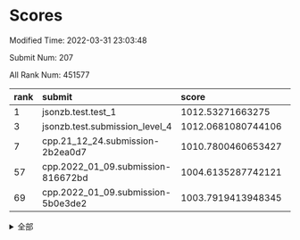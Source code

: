 # Scores

Modified Time: 2022-03-31 23:03:48

Submit Num: 207

All Rank Num: 451577

| rank |               submit               |       score        |       sigma        | pk_num |
| :--- | :--------------------------------- | :----------------- | :----------------- | :----- |
| 1    | jsonzb.test.test_1                 | 1012.53271663275   | 0.8003056932759375 | 8728   |
| 3    | jsonzb.test.submission_level_4     | 1012.0681080744106 | 0.8187632392487806 | 8723   |
| 7    | cpp.21_12_24.submission-2b2ea0d7   | 1010.7800460653427 | 0.7824458072326685 | 8732   |
| 57   | cpp.2022_01_09.submission-816672bd | 1004.6135287742121 | 0.7067675052533889 | 8725   |
| 69   | cpp.2022_01_09.submission-5b0e3de2 | 1003.7919413948345 | 0.7079995291680367 | 8725   |


<details>
<summary>全部</summary>

| rank |                 submit                 |       score        |       sigma        | pk_num |
| :--- | :------------------------------------- | :----------------- | :----------------- | :----- |
| 1    | jsonzb.test.test_1                     | 1012.53271663275   | 0.8003056932759375 | 8728   |
| 2    | gobigger.level_3.submission_level_3_19 | 1012.0967996033615 | 0.7853380230986035 | 8728   |
| 3    | jsonzb.test.submission_level_4         | 1012.0681080744106 | 0.8187632392487806 | 8723   |
| 4    | gobigger.level_3.submission_level_3_37 | 1011.3443356907015 | 0.7756349379785765 | 8725   |
| 5    | gobigger.level_3.submission_level_3_26 | 1011.1904288055049 | 0.7551926271303545 | 8724   |
| 6    | gobigger.level_3.submission_level_3_0  | 1010.8266056715273 | 0.7758491671421749 | 8731   |
| 7    | cpp.21_12_24.submission-2b2ea0d7       | 1010.7800460653427 | 0.7824458072326685 | 8732   |
| 8    | gobigger.level_3.submission_level_3_10 | 1010.7350013823686 | 0.7752311681022032 | 8724   |
| 9    | gobigger.level_3.submission_level_3_43 | 1010.7095074374514 | 0.7611599853881942 | 8721   |
| 10   | gobigger.level_3.submission_level_3_8  | 1010.6585578845201 | 0.750860110925547  | 8728   |
| 11   | gobigger.level_3.submission_level_3_17 | 1010.6452799659872 | 0.7801313468193918 | 8726   |
| 12   | gobigger.level_3.submission_level_3_2  | 1010.6247290894928 | 0.7384259306408987 | 8723   |
| 13   | gobigger.level_3.submission_level_3_16 | 1010.5897887634701 | 0.7590462614112351 | 8720   |
| 14   | gobigger.level_3.submission_level_3_31 | 1010.4286484429707 | 0.7405999396718125 | 8729   |
| 15   | gobigger.level_3.submission_level_3_18 | 1010.4265040197264 | 0.7640690266999337 | 8726   |
| 16   | gobigger.level_3.submission_level_3_30 | 1010.4201211950322 | 0.783558115172946  | 8729   |
| 17   | gobigger.level_3.submission_level_3_48 | 1010.4091801967912 | 0.7833464363283565 | 8726   |
| 18   | gobigger.level_3.submission_level_3_40 | 1010.408900789038  | 0.7590219656149739 | 8730   |
| 19   | gobigger.level_3.submission_level_3_12 | 1010.4053917131911 | 0.7622993908340069 | 8726   |
| 20   | gobigger.level_3.submission_level_3_38 | 1010.3887963413482 | 0.7681847494494172 | 8727   |
| 21   | gobigger.level_3.submission_level_3_36 | 1010.384905684192  | 0.7691484651927154 | 8728   |
| 22   | gobigger.level_3.submission_level_3_21 | 1010.352525400481  | 0.7553000631921111 | 8725   |
| 23   | gobigger.level_3.submission_level_3_25 | 1010.3397847099935 | 0.7583051214156178 | 8726   |
| 24   | gobigger.level_3.submission_level_3_1  | 1010.3377364680284 | 0.7542755215102227 | 8730   |
| 25   | gobigger.level_3.submission_level_3_27 | 1010.2032690434797 | 0.7591116306141221 | 8723   |
| 26   | gobigger.level_3.submission_level_3_22 | 1010.1992933610744 | 0.7499415832802215 | 8726   |
| 27   | gobigger.level_3.submission_level_3_13 | 1010.1094638068896 | 0.7741834069803865 | 8727   |
| 28   | gobigger.level_3.submission_level_3_46 | 1010.1086085553576 | 0.7791550192570705 | 8723   |
| 29   | gobigger.level_3.submission_level_3_23 | 1010.0453847864494 | 0.7517420146631046 | 8727   |
| 30   | gobigger.level_3.submission_level_3_41 | 1010.0324658027481 | 0.762770498308775  | 8726   |
| 31   | gobigger.level_3.submission_level_3_11 | 1010.0100568581962 | 0.756357746667034  | 8722   |
| 32   | gobigger.level_3.submission_level_3_29 | 1010.0010230692244 | 0.7719882375844872 | 8728   |
| 33   | gobigger.level_3.submission_level_3_35 | 1009.9845769960851 | 0.7475714359975103 | 8729   |
| 34   | gobigger.level_3.submission_level_3_45 | 1009.955738431177  | 0.7690639886828887 | 8724   |
| 35   | gobigger.level_3.submission_level_3_39 | 1009.9371110851183 | 0.7611349081143262 | 8724   |
| 36   | gobigger.level_3.submission_level_3_44 | 1009.9213931605773 | 0.765024215541963  | 8724   |
| 37   | gobigger.level_3.submission_level_3_9  | 1009.8605141457192 | 0.7556130507617418 | 8728   |
| 38   | gobigger.level_3.submission_level_3_42 | 1009.6675799043118 | 0.7382652823365636 | 8723   |
| 39   | gobigger.level_3.submission_level_3_3  | 1009.6151228980758 | 0.7538680328018024 | 8722   |
| 40   | gobigger.level_3.submission_level_3_7  | 1009.6090238541016 | 0.744697374751588  | 8722   |
| 41   | gobigger.level_3.submission_level_3_49 | 1009.5199723821722 | 0.7466924832777457 | 8725   |
| 42   | gobigger.level_3.submission_level_3_47 | 1009.4596565991109 | 0.7471054296078422 | 8728   |
| 43   | gobigger.level_3.submission_level_3_14 | 1009.457349755525  | 0.7549990065347923 | 8730   |
| 44   | gobigger.level_3.submission_level_3_32 | 1009.37618153598   | 0.7573779835786112 | 8731   |
| 45   | gobigger.level_3.submission_level_3_34 | 1009.341717579149  | 0.761463418297186  | 8726   |
| 46   | gobigger.level_3.submission_level_3_15 | 1009.3379671680458 | 0.7631448243989967 | 8720   |
| 47   | gobigger.level_3.submission_level_3_28 | 1009.2867153325982 | 0.7734729656045513 | 8726   |
| 48   | gobigger.level_3.submission_level_3_4  | 1009.2161331484873 | 0.7329448331374775 | 8723   |
| 49   | gobigger.level_3.submission_level_3_5  | 1008.9950108277725 | 0.745770996229286  | 8721   |
| 50   | gobigger.level_3.submission_level_3_33 | 1008.9622704588598 | 0.7495474851710003 | 8726   |
| 51   | gobigger.level_3.submission_level_3_24 | 1008.9474345544035 | 0.7365843671983436 | 8727   |
| 52   | gobigger.level_3.submission_level_3_6  | 1008.8156427895498 | 0.761776572761024  | 8724   |
| 53   | gobigger.level_3.submission_level_3_20 | 1008.4390746551217 | 0.7372659878632984 | 8727   |
| 54   | gobigger.level_1.submission_level_1_12 | 1005.1383801443081 | 0.7280309092869072 | 8725   |
| 55   | gobigger.level_1.submission_level_1_16 | 1004.8038482268221 | 0.7121366262316822 | 8726   |
| 56   | gobigger.level_1.submission_level_1_32 | 1004.7738024330419 | 0.7255936518222087 | 8721   |
| 57   | cpp.2022_01_09.submission-816672bd     | 1004.6135287742121 | 0.7067675052533889 | 8725   |
| 58   | gobigger.level_1.submission_level_1_39 | 1004.4965448433325 | 0.7219329953753273 | 8725   |
| 59   | gobigger.level_1.submission_level_1_7  | 1004.3190329529517 | 0.7130752512669284 | 8727   |
| 60   | gobigger.level_1.submission_level_1_28 | 1004.2948319201959 | 0.7364709775323653 | 8724   |
| 61   | gobigger.level_1.submission_level_1_30 | 1004.214112850379  | 0.7007518204390595 | 8724   |
| 62   | gobigger.level_1.submission_level_1_35 | 1004.2000025689338 | 0.7224541455980366 | 8724   |
| 63   | gobigger.level_1.submission_level_1_47 | 1004.1431564684843 | 0.715842822224514  | 8726   |
| 64   | gobigger.level_1.submission_level_1_21 | 1004.1104752575583 | 0.7153187162051019 | 8727   |
| 65   | gobigger.level_1.submission_level_1_4  | 1003.9658182659408 | 0.71330514709984   | 8729   |
| 66   | gobigger.level_1.submission_level_1_5  | 1003.9274489493675 | 0.7305396114127926 | 8725   |
| 67   | gobigger.level_1.submission_level_1_22 | 1003.8883968587553 | 0.7223753738983798 | 8724   |
| 68   | gobigger.level_1.submission_level_1_20 | 1003.7978821433895 | 0.7182907801657405 | 8728   |
| 69   | cpp.2022_01_09.submission-5b0e3de2     | 1003.7919413948345 | 0.7079995291680367 | 8725   |
| 70   | gobigger.level_1.submission_level_1_45 | 1003.67111373737   | 0.7204633478198191 | 8728   |
| 71   | gobigger.level_1.submission_level_1_8  | 1003.6702150512789 | 0.7191076832320553 | 8723   |
| 72   | gobigger.level_1.submission_level_1_38 | 1003.6678095661877 | 0.7243775129936132 | 8724   |
| 73   | gobigger.level_1.submission_level_1_0  | 1003.613083676903  | 0.7164103448264504 | 8725   |
| 74   | gobigger.level_1.submission_level_1_29 | 1003.5666783483583 | 0.7062194319667809 | 8728   |
| 75   | gobigger.level_1.submission_level_1_14 | 1003.523460253345  | 0.7168138738017403 | 8727   |
| 76   | gobigger.level_1.submission_level_1_43 | 1003.517842030104  | 0.7236075989206869 | 8722   |
| 77   | gobigger.level_1.submission_level_1_36 | 1003.5031612714045 | 0.7178070924813515 | 8725   |
| 78   | gobigger.level_1.submission_level_1_13 | 1003.4742774460984 | 0.7150606457073642 | 8729   |
| 79   | gobigger.level_1.submission_level_1_17 | 1003.470630379895  | 0.719399290115661  | 8723   |
| 80   | gobigger.level_1.submission_level_1_15 | 1003.449631533675  | 0.7280366454970598 | 8727   |
| 81   | gobigger.level_1.submission_level_1_19 | 1003.4228536951541 | 0.7296212829388125 | 8732   |
| 82   | gobigger.level_1.submission_level_1_27 | 1003.2981961290017 | 0.7126490091353889 | 8727   |
| 83   | gobigger.level_1.submission_level_1_18 | 1003.2677808261207 | 0.7180566479161518 | 8727   |
| 84   | gobigger.level_1.submission_level_1_44 | 1003.2654358129425 | 0.704623143389709  | 8728   |
| 85   | gobigger.level_1.submission_level_1_24 | 1003.2128395160835 | 0.7202817102137106 | 8725   |
| 86   | gobigger.level_1.submission_level_1_37 | 1003.2005472121599 | 0.7074834334167595 | 8729   |
| 87   | gobigger.level_1.submission_level_1_42 | 1003.1439363991565 | 0.7165459181299149 | 8730   |
| 88   | gobigger.level_1.submission_level_1_1  | 1003.0903111159421 | 0.7189378079133264 | 8731   |
| 89   | gobigger.level_1.submission_level_1_10 | 1003.0578355504351 | 0.7060241779406544 | 8732   |
| 90   | gobigger.level_1.submission_level_1_6  | 1003.0279829730997 | 0.7141530423604893 | 8728   |
| 91   | gobigger.level_1.submission_level_1_9  | 1002.9512343652721 | 0.7225459333063474 | 8727   |
| 92   | gobigger.level_1.submission_level_1_31 | 1002.9132890405724 | 0.7218424736607877 | 8726   |
| 93   | gobigger.level_1.submission_level_1_11 | 1002.9049875122272 | 0.7201131639598084 | 8720   |
| 94   | gobigger.level_1.submission_level_1_2  | 1002.8563094703378 | 0.7061324154940851 | 8728   |
| 95   | gobigger.level_1.submission_level_1_25 | 1002.8392576581253 | 0.7109603630510317 | 8728   |
| 96   | gobigger.level_1.submission_level_1_48 | 1002.8175462241824 | 0.7233276413329139 | 8728   |
| 97   | gobigger.level_1.submission_level_1_34 | 1002.780100429268  | 0.7165232255303016 | 8726   |
| 98   | gobigger.level_1.submission_level_1_3  | 1002.6691148701864 | 0.7265012253577459 | 8724   |
| 99   | gobigger.level_1.submission_level_1_26 | 1002.565294624807  | 0.7115667806361985 | 8726   |
| 100  | gobigger.level_1.submission_level_1_41 | 1002.3580777321807 | 0.7149505960702918 | 8727   |
| 101  | gobigger.level_1.submission_level_1_23 | 1002.2242069562357 | 0.7168892090289967 | 8729   |
| 102  | gobigger.level_1.submission_level_1_49 | 1002.2159620859403 | 0.7096862339426424 | 8727   |
| 103  | gobigger.level_1.submission_level_1_33 | 1002.106993783813  | 0.7150623339561994 | 8731   |
| 104  | gobigger.level_1.submission_level_1_40 | 1001.9629181953202 | 0.7158316777633416 | 8728   |
| 105  | gobigger.level_1.submission_level_1_46 | 1001.842660827998  | 0.7208858177539005 | 8727   |
| 106  | gobigger.random.submission_random_39   | 997.168164805816   | 0.7012605553544631 | 8724   |
| 107  | gobigger.random.submission_random_7    | 997.0427212284952  | 0.7091353437056508 | 8725   |
| 108  | gobigger.random.submission_random_21   | 997.0053454656052  | 0.6978818730725218 | 8730   |
| 109  | gobigger.random.submission_random_32   | 996.8171782735058  | 0.709646984543482  | 8730   |
| 110  | gobigger.random.submission_random_48   | 996.7567582403451  | 0.7176911121342883 | 8725   |
| 111  | gobigger.random.submission_random_33   | 996.7324994038894  | 0.7163315437603076 | 8729   |
| 112  | gobigger.random.submission_random_38   | 996.6617852256577  | 0.7098861499381109 | 8727   |
| 113  | gobigger.random.submission_random_28   | 996.5426477234596  | 0.7086393364837397 | 8727   |
| 114  | gobigger.random.submission_random_16   | 996.5387101134231  | 0.7106403918016696 | 8729   |
| 115  | gobigger.random.submission_random_8    | 996.485500338336   | 0.7074978018100933 | 8727   |
| 116  | gobigger.random.submission_random_29   | 996.4672696662818  | 0.7134820400948917 | 8729   |
| 117  | gobigger.random.submission_random_17   | 996.4587248045468  | 0.7274807082279736 | 8725   |
| 118  | gobigger.random.submission_random_47   | 996.4219233844378  | 0.7174238346600169 | 8728   |
| 119  | gobigger.random.submission_random_0    | 996.3439593006404  | 0.7185048473791168 | 8727   |
| 120  | gobigger.random.submission_random_46   | 996.3038957639156  | 0.706938906629771  | 8731   |
| 121  | gobigger.random.submission_random_2    | 996.292340026377   | 0.7138324111710274 | 8722   |
| 122  | gobigger.random.submission_random_11   | 996.2672336559997  | 0.7092240869725726 | 8721   |
| 123  | gobigger.random.submission_random_42   | 996.2269673128129  | 0.7160360896639736 | 8723   |
| 124  | gobigger.random.submission_random_44   | 996.1227311858468  | 0.7143055379742385 | 8726   |
| 125  | gobigger.random.submission_random_5    | 996.080234354625   | 0.6977746953089482 | 8727   |
| 126  | gobigger.random.submission_random_15   | 996.0211504369477  | 0.7028552245046151 | 8728   |
| 127  | gobigger.random.submission_random_30   | 996.0207502398085  | 0.7151229991161855 | 8725   |
| 128  | gobigger.random.submission_random_43   | 995.999931033055   | 0.7079522005693133 | 8727   |
| 129  | gobigger.random.submission_random_22   | 995.9692335820968  | 0.7014957121274074 | 8726   |
| 130  | gobigger.random.submission_random_14   | 995.9665135580346  | 0.7039821540502096 | 8722   |
| 131  | gobigger.random.submission_random_10   | 995.9388717591695  | 0.7042468543949545 | 8730   |
| 132  | gobigger.random.submission_random_41   | 995.9145229672018  | 0.7110654846588608 | 8725   |
| 133  | gobigger.random.submission_random_19   | 995.9062110590836  | 0.7055473069495419 | 8727   |
| 134  | gobigger.random.submission_random_35   | 995.8936355114053  | 0.7230264263026113 | 8725   |
| 135  | gobigger.random.submission_random_25   | 995.8880598803134  | 0.7129858303934841 | 8716   |
| 136  | gobigger.random.submission_random_4    | 995.867710172026   | 0.7278871554432973 | 8723   |
| 137  | gobigger.random.submission_random_34   | 995.8468904706251  | 0.6983854830403835 | 8728   |
| 138  | gobigger.random.submission_random_45   | 995.7431547260235  | 0.7166471550452103 | 8728   |
| 139  | gobigger.random.submission_random_6    | 995.6863136556817  | 0.7190103022023486 | 8726   |
| 140  | gobigger.random.submission_random_3    | 995.5460951235483  | 0.7263421404653174 | 8726   |
| 141  | gobigger.random.submission_random_37   | 995.5376449060028  | 0.7000064076818968 | 8720   |
| 142  | gobigger.random.submission_random_12   | 995.5284119162167  | 0.6970769724022817 | 8723   |
| 143  | gobigger.random.submission_random_13   | 995.4658706216002  | 0.7172711526167203 | 8727   |
| 144  | gobigger.random.submission_random_18   | 995.4543449244063  | 0.7261342329330096 | 8730   |
| 145  | gobigger.random.submission_random_23   | 995.3562142634182  | 0.7066477275686368 | 8723   |
| 146  | gobigger.random.submission_random_49   | 995.3427969062268  | 0.7139646671060319 | 8727   |
| 147  | gobigger.random.submission_random_9    | 995.3064780843121  | 0.7197737005917182 | 8726   |
| 148  | gobigger.random.submission_random_20   | 995.2183356857294  | 0.7120698016402864 | 8726   |
| 149  | gobigger.random.submission_random_26   | 995.1739965817992  | 0.7272804053150433 | 8727   |
| 150  | gobigger.random.submission_random_40   | 995.1539416044352  | 0.7210598678686552 | 8720   |
| 151  | gobigger.random.submission_random_24   | 994.9946354779041  | 0.7281662818899086 | 8726   |
| 152  | gobigger.random.submission_random_1    | 994.9181210543084  | 0.7297026544411099 | 8730   |
| 153  | gobigger.random.submission_random_31   | 994.8106885580276  | 0.7124054719633769 | 8726   |
| 154  | gobigger.random.submission_random_27   | 994.5430372688162  | 0.7312909951818908 | 8727   |
| 155  | gobigger.level_2.submission_level_2_21 | 994.3455900384552  | 0.7282745976926007 | 8723   |
| 156  | gobigger.random.submission_random_36   | 994.095189840214   | 0.7128526104188457 | 8731   |
| 157  | gobigger.level_2.submission_level_2_45 | 993.9660188325777  | 0.738501419430592  | 8728   |
| 158  | gobigger.level_2.submission_level_2_48 | 993.82352845419    | 0.7353748563802353 | 8729   |
| 159  | gobigger.level_2.submission_level_2_20 | 993.4035169118156  | 0.733823653350519  | 8728   |
| 160  | gobigger.level_2.submission_level_2_28 | 993.3567539124741  | 0.7438380255140652 | 8731   |
| 161  | gobigger.level_2.submission_level_2_6  | 993.2137438934925  | 0.7312193834452273 | 8725   |
| 162  | gobigger.level_2.submission_level_2_36 | 993.1957042011448  | 0.7377390535852326 | 8725   |
| 163  | gobigger.level_2.submission_level_2_40 | 993.1615999124841  | 0.7453623517057529 | 8725   |
| 164  | gobigger.level_2.submission_level_2_26 | 993.0507932003912  | 0.7371896482564603 | 8723   |
| 165  | gobigger.level_2.submission_level_2_27 | 992.9213943072135  | 0.7576058341182562 | 8723   |
| 166  | gobigger.level_2.submission_level_2_43 | 992.8865003907825  | 0.7584360149623399 | 8721   |
| 167  | gobigger.level_2.submission_level_2_11 | 992.8666407297809  | 0.749500479232914  | 8724   |
| 168  | gobigger.level_2.submission_level_2_19 | 992.8525992728494  | 0.743617246279236  | 8726   |
| 169  | gobigger.level_2.submission_level_2_42 | 992.7830761111009  | 0.7319467038695178 | 8729   |
| 170  | gobigger.level_2.submission_level_2_32 | 992.7122216593988  | 0.7359150862292201 | 8725   |
| 171  | gobigger.level_2.submission_level_2_25 | 992.6632759213551  | 0.741586482451451  | 8722   |
| 172  | gobigger.level_2.submission_level_2_39 | 992.6471651682673  | 0.7327067077589695 | 8733   |
| 173  | gobigger.level_2.submission_level_2_34 | 992.606174804168   | 0.7494560115407055 | 8729   |
| 174  | gobigger.level_2.submission_level_2_47 | 992.563608268678   | 0.7382165961748189 | 8732   |
| 175  | gobigger.level_2.submission_level_2_17 | 992.5473879643938  | 0.7397209598647821 | 8729   |
| 176  | gobigger.level_2.submission_level_2_1  | 992.5300940295404  | 0.7362211333347524 | 8729   |
| 177  | gobigger.level_2.submission_level_2_44 | 992.4941940871068  | 0.7477064356296381 | 8724   |
| 178  | gobigger.level_2.submission_level_2_2  | 992.3458541093017  | 0.741051405629401  | 8727   |
| 179  | gobigger.level_2.submission_level_2_22 | 992.2553411606887  | 0.7589986705805379 | 8729   |
| 180  | gobigger.level_2.submission_level_2_4  | 992.253989507402   | 0.746329998838281  | 8725   |
| 181  | gobigger.level_2.submission_level_2_24 | 992.2457317431238  | 0.7454319289735918 | 8725   |
| 182  | gobigger.level_2.submission_level_2_33 | 992.1386059795318  | 0.7533755029405905 | 8728   |
| 183  | gobigger.level_2.submission_level_2_13 | 992.0044472837492  | 0.7444323107898154 | 8725   |
| 184  | gobigger.level_2.submission_level_2_16 | 991.9705477145859  | 0.7337766711213216 | 8727   |
| 185  | gobigger.level_2.submission_level_2_37 | 991.9551507056016  | 0.7481284895251689 | 8728   |
| 186  | gobigger.level_2.submission_level_2_31 | 991.943373443194   | 0.7542495094934404 | 8725   |
| 187  | gobigger.level_2.submission_level_2_30 | 991.8846559310617  | 0.7562414472986193 | 8725   |
| 188  | gobigger.level_2.submission_level_2_3  | 991.8831857146793  | 0.7180233528327309 | 8727   |
| 189  | gobigger.level_2.submission_level_2_23 | 991.8793840098856  | 0.7419550363805256 | 8728   |
| 190  | gobigger.level_2.submission_level_2_8  | 991.8508130335302  | 0.7555767726542952 | 8727   |
| 191  | gobigger.level_2.submission_level_2_29 | 991.85037929753    | 0.73374058033067   | 8726   |
| 192  | gobigger.level_2.submission_level_2_14 | 991.8312271463776  | 0.7331871072391369 | 8727   |
| 193  | gobigger.level_2.submission_level_2_38 | 991.8165522409693  | 0.7481668032534011 | 8722   |
| 194  | gobigger.level_2.submission_level_2_35 | 991.5338493776403  | 0.7612647085102437 | 8727   |
| 195  | gobigger.level_2.submission_level_2_18 | 991.5225287984747  | 0.7303661153850081 | 8730   |
| 196  | gobigger.level_2.submission_level_2_15 | 991.3600802287599  | 0.7529794098223221 | 8724   |
| 197  | gobigger.level_2.submission_level_2_49 | 991.2621418138008  | 0.7521252633881323 | 8725   |
| 198  | gobigger.level_2.submission_level_2_5  | 991.2237475258045  | 0.7647731162056749 | 8724   |
| 199  | gobigger.level_2.submission_level_2_41 | 991.1530365359141  | 0.7707144810034388 | 8725   |
| 200  | gobigger.level_2.submission_level_2_10 | 990.9847211322672  | 0.7500026534030764 | 8729   |
| 201  | gobigger.level_2.submission_level_2_12 | 990.9668181468638  | 0.7608290314354287 | 8729   |
| 202  | gobigger.level_2.submission_level_2_46 | 990.7690268490459  | 0.7449056043886162 | 8720   |
| 203  | gobigger.level_2.submission_level_2_7  | 990.3159122104956  | 0.7453426852454852 | 8723   |
| 204  | gobigger.level_2.submission_level_2_0  | 989.9169780193081  | 0.759237974343785  | 8725   |
| 205  | gobigger.level_2.submission_level_2_9  | 989.038944040988   | 0.7788613040765543 | 8727   |
| 206  | gobigger.none.submission_none_0        | 977.3353933269232  | 1.2946194104167985 | 8726   |
| 207  | gobigger.none.submission_none_1        | 975.3910759472614  | 1.5718111748332084 | 8726   |

</details>